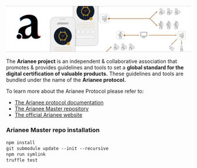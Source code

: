 
<img src="https://github.com/Arianee/ArianeeMaster/raw/master/assets/cover.png" />


The <b>Arianee project</b> is an independent & collaborative association that promotes & provides guidelines and tools to set a <b>global standard for the digital certification of valuable products.</b> These guidelines and tools are bundled under the name of the <b>Arianee protocol.</b>

To learn more about the Arianee Protocol please refer to:
* [The Arianee protocol documentation](https://docs.arianee.org/docs/introduction)
* [The Arianee Master repository](https://github.com/Arianee/ArianeeMaster)
* [The official Arianee website](https://arianee.org/)

### Arianee Master repo installation

```
npm install
git submodule update --init --recursive
npm run symlink
truffle test 
```
